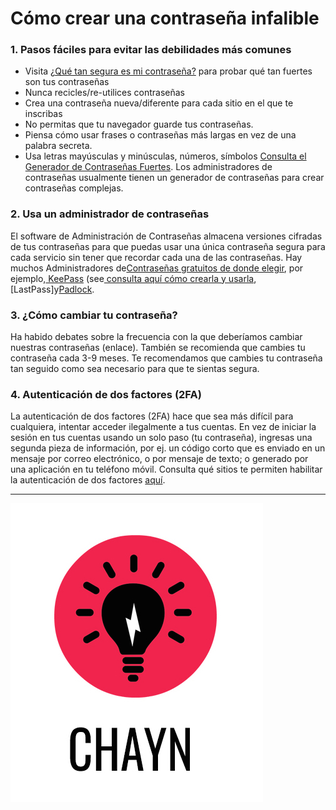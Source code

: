 # Cómo crear una contraseña infalible 

###  1. Pasos fáciles para evitar las debilidades más comunes
* Visita [¿Qué tan segura es mi contraseña?](https://howsecureismypassword.net/) para probar qué tan fuertes son tus contraseñas
* Nunca recicles/re-utilices contraseñas
* Crea una contraseña  nueva/diferente para  cada sitio en el que te inscribas 
* No permitas que  tu navegador guarde tus contraseñas.
* Piensa cómo usar frases o contraseñas más largas  en vez de una palabra secreta.
* Usa  letras mayúsculas y minúsculas, números, símbolos [Consulta el  Generador de Contraseñas Fuertes](https://strongpasswordgenerator.com/). Los administradores de contraseñas  usualmente  tienen un generador de contraseñas para  crear contraseñas complejas. 

###  2. Usa un administrador de contraseñas
El software de Administración de Contraseñas almacena versiones cifradas de tus contraseñas para que puedas usar una única contraseña segura para cada servicio sin tener que recordar cada una de las contraseñas. Hay muchos  Administradores de[Contraseñas gratuitos de donde elegir](http://thehackernews.com/2016/07/best-password-manager.html), por ejemplo,[ KeePass](http://keepass.info/) \(see[ consulta  aquí cómo crearla y usarla](https://youtu.be/KQuDrKSZkck),[LastPass]y[Padlock](https://padlock.io/).


###  3. ¿Cómo cambiar tu contraseña?
Ha habido debates sobre la  frecuencia con la que deberíamos cambiar nuestras contraseñas (enlace). También se recomienda que cambies tu contraseña cada 3-9 meses. Te recomendamos que cambies tu contraseña tan seguido como sea necesario para que te sientas segura. 


### 4. Autenticación de dos factores (2FA)
La autenticación de dos factores (2FA) hace que sea más difícil para cualquiera,  intentar acceder ilegalmente a tus cuentas.  En vez de iniciar la sesión en tus cuentas usando un solo paso (tu contraseña), ingresas una segunda pieza de información, por ej. un código corto que es enviado en un mensaje por correo electrónico, o por mensaje de texto; o generado por una aplicación en tu teléfono móvil. Consulta qué sitios te permiten habilitar la autenticación de dos factores [aquí](http://twofactorauth.org/).

---

![](assets/chayn%20icon.jpg)
